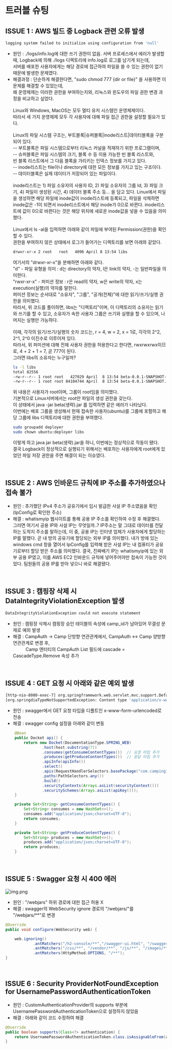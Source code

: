 # 트러블 슈팅

## ISSUE 1 : AWS 빌드 중 Logback 관련 오류 발생
```bash
logging system failed to initialize using configuration from 'null'
```
- 원인 : ./logs/info.log에 대한 쓰기 권한이 없음. 서버 프로세스에서 에러가 발생할 때, Logback에 의해 ./logs 디렉토리에 info.log로 로그를 남기게 되는데,       
  서버를 배포한 사용자에게는 해당 경로에 접근하여 파일을 쓸 수 있는 권한이 없기 때문에 발생한 문제였다.
- 해결과정 : 
  단순하게 해결한다면, "sudo chmod 777 {dir or file}" 을 사용하면 이 문제를 해결할 수 있었는데, <br>
  왜 운영체제는 이러한 권한을 부여하는지와, 리눅스와 윈도우의 파일 권한 변경 과정을 비교하고 싶었다.<br><br>
  Linux와 Windows, MacOS는 모두 멀티 유저 시스템인 운영체제이다. <br>
  따라서 세 가지 운영체제 모두 각 사용자에 대해 파일 접근 권한을 설정할 필요가 있다.<br><br>
  Linux의 파일 시스템 구조는, 부트블록|슈퍼블록|inode리스트|데이터블록을 구분되어 있다.<br>
  -- 부트블록은 파일 시스템으로부터 리눅스 커널을 적재하기 위한 프로그램이며,<br>
  -- 슈퍼블록은 파일 시스템의 크기, 블록 수 등 이용 가능한 빈 블록 리스트와, <br> 빈 블록 리스트에서 그 다음 블록을 가리키는 인덱스 정보를 가지고 있다.<br>
  -- inode리스트는 file이나 directory에 대한 모든 정보를 가지고 있는 구조이다.<br>
  -- 데이터블록은 실제 데이터가 저장되어 있는 파일이다. <br><br>
  inode리스트는 1) 파일 소유자의 사용자 ID, 2) 파일 소유자의 그룹 Id, 3) 파일 크기, 4) 파일이 생성된 시간, 4) 데이터 블록 주소 등... 을 담고 있다.
  Linux에서 파일을 생성하면 해당 파일에 inode값이 inode리스트에 등록되고, 파일을 삭제하면 inode값은 -1이 되면서 inode리스트에서 해당 inode가 0으로 바뀐다. 
  inode리스트에 값이 0으로 바뀐다는 것은 해당 위치에 새로운 inode값을 넣을 수 있음을 의미했다.<br><br>
  Linux에서 ls -al을 입력하면 아래와 같이 파일에 부여된 Permission(권한)을 확인할 수 있다.<br>
  권한을 부여하지 않은 상태에서 로그가 들어가는 디렉토리를 보면 아래와 같았다.<br>
  ```bash
  drwxr-xr-x 2 root   root   4096 April 8 13:54 libs
  ```
  여기서의 "drwxr-xr-x"을 분해하면 아래와 같다.<br>
  "d" - 파일 유형을 의미 : d는 directory의 약자, l은 link의 약자, -는 일반파일을 의미한다.<br>
  "rwxr-xr-x" - 퍼미션 정보 : r은 read의 약자, w은 write의 약자, x는 execution(실행)의 약자를 말한다. <br>
  퍼미션 정보는 순서대로 "소유자", "그룹", "공개(전체)"에 대한 읽기/쓰기/실행 권한을 의미했다. <br>
  따라서, 위 코드를 풀이하면, libs는 "디렉토리"이며, 이 디렉토리의 소유자는 읽기와 쓰기를 할 수 있고, 소유자가 속한 사용자 그룹은 쓰기와 실행을 할 수 있으며, 나머지는 실행만 가능하다.<br><br>
  이때, 각각의 읽기/쓰기/실행의 숫자 코드는, r = 4, w = 2, x = 1로, 각각의 2^2, 2^1, 2^0 이진수로 이루어져 있다. <br>
  따라서, 위 퍼미션에 대해 전체 사용자 권한을 허용한다고 한다면, rwxrwxrwx이므로, 4 + 2 + 1 = 7, 곧 777이 된다. <br>
  그러면 libs의 소유자는 누구일까? 
  ```bash
  ls -l libs
  total 82556
  -rw-r--r-- 1 root root   427029 April  8 13:54 beta-0.0.1-SNAPSHOT-plain.jar
  -rw-r--r-- 1 root root 84104744 April  8 13:54 beta-0.0.1-SNAPSHOT.jar
  ```
  위 내용은 사용자가 root이며, 그룹이 root임을 의미했다. <br>
  기본적으로 Linux서버에서는 root만 파일의 생성 권한을 갖는다.  <br> 
  이 상태에서 java -jar beta(생략).jar 를 입력하면 같은 에러가 나타났다. <br>
  이번에는 배포 그룹을 생성해서 현재 접속한 사용자(ubuntu)를 그룹에 포함하고 해당 그룹에 libs 디렉토리에 대한 권한을 부여했다. <br>
  ```bash
  sudo groupadd deployer
  sudo chown ubuntu:deployer libs
  ```
  이렇게 하고 java jar beta(생략).jar을 하니, 이번에는 정상적으로 작동이 됐다. <br>
  결국 Logback이 정상적으로 실행되기 위해서는 배포하는 사용자에게 root에게 있었던 파일 저장 권한을 주면 해결이 되는 이슈였다.

<br>

## ISSUE 2 : AWS 인바운드 규칙에 IP 주소를 추가하였으나 접속 불가
- 원인 : 추가했던 IPv4 주소가 공유기에서 임시 발급한 사설 IP 주소였음을 확인 (IpConfig로 확인한 주소)
- 해결 : whatismyip 웹사이트를 통해 공용 IP 주소를 확인하여 수정 후 해결했다. <br>
  그러면 여기서 공용 IP와 사설 IP는 무엇일까..? IP주소는 말 그대로 데이터를 전달하는 도착지 주소를 말하는데, 이 중, 공용 IP는 인터넷 업체가 사용자에게 할당하는 IP를 말했다. 곧 내 방의 공유기에 할당되는 외부 IP를 의미했다. 내가 방에 있는 windows cmd 창을 열어서 IpConfig를 입력해 받은 사설 IP는 내 컴퓨터가 공유기로부터 할당 받은 주소를 의미했다. 결국, 진짜배기 IP는 whatismyip에 있는 외부 공용 IP였고, 이를 AWS EC2 인바운드 규칙에 넣어주어야만 접속이 가능한 것이었다. 팀원들의 공용 IP를 받아 넣으니 바로 해결됐다.

<br>

## ISSUE 3 : 캠핑장 삭제 시 DataIntegrityViolationException 발생
```bash
DataIntegrityViolationException could not execute statement
``` 
- 원인 : 캠핑장 삭제시 캠핑장 승인 테이블의 속성에 camp_id가 남아있어 무결성 문제로 예외 발생
- 해결 : CampAuth -> Camp 단방향 연관관계에서, CampAuth <-> Camp 양방향 연관관계로 변경 후, <br>
&nbsp;&nbsp;&nbsp;&nbsp;&nbsp;&nbsp;&nbsp;&nbsp;&nbsp;&nbsp;Camp 엔터티의 CampAuth List 필드에 cascade = CascadeType.Remove 속성 추가

<br>
 
## ISSUE 4 : GET 요청 시 아래와 같은 예외 발생
```bash
[http-nio-8080-exec-7] org.springframework.web.servlet.mvc.support.DefaultHandlerExceptionResolver Resolved 
[org.springdiaTypeNotSupportedException: Content type 'application/x-www-form-urlencoded;charset=UTF-8' not supported]
```
- 원인 : swagger에서 GET 요청 타입을 디폴트인 x-www-form-urlencoded로 전송
- 해결 : swagger config 설정을 아래와 같이 변동
```java
    @Bean
    public Docket api() {
        return new Docket(DocumentationType.SPRING_WEB)
                .host(host.substring(7))
                .consumes(getConsumeContentTypes())  // 요청 타입 추가
                .produces(getProduceContentTypes())  // 응답 타입 추가
                .apiInfo(apiInfo())
                .select()
                .apis(RequestHandlerSelectors.basePackage("com.camping101.beta"))
                .paths(PathSelectors.any())
                .build()
                .securityContexts(Arrays.asList(securityContext()))
                .securitySchemes(Arrays.asList(apiKey()));
    }

    private Set<String> getConsumeContentTypes() {
        Set<String> consumes = new HashSet<>();
        consumes.add("application/json;charset=UTF-8");
        return consumes;
    }

    private Set<String> getProduceContentTypes() {
        Set<String> produces = new HashSet<>();
        produces.add("application/json;charset=UTF-8");
        return produces;
    }
```

<br>

## ISSUE 5 : Swagger 요청 시 400 에러
![img.png](.github/img/swagger-error.png)
- 원인 : "/webjars" 하위 경로에 대한 접근 허용 X 
- 해결 : swagger의 WebSecurity ignore 경로의 "/webjars/"를 "/webjars/**"로 변경 
```java
@Override
public void configure(WebSecurity web) {

    web.ignoring()
            .antMatchers("/h2-console/**","/swagger-ui.html", "/swagger-resources/**", "/webjars/**", "/v2/api-docs")
            .antMatchers("/css/**", "/vendor/**", "/js/**", "/images/**")
            .antMatchers(HttpMethod.OPTIONS, "/**");
}
```

<br>

## ISSUE 6 : Security ProviderNotFoundException for UsernamePasswordAuthenticationToken
- 원인 : CustomAuthenticationProvider의 supports 부분에 UsernamePasswordAuthenticationToken으로 설정하지 않았음
- 해결 : 아래와 같이 코드 수정하여 해결
```java
@Override
public boolean supports(Class<?> authentication) {
    return UsernamePasswordAuthenticationToken.class.isAssignableFrom(authentication);
}
```
